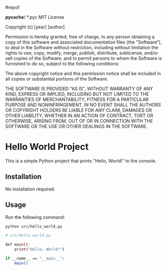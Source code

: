 #repo1

__pycache__/
*.pyc
MIT License

Copyright (c) [year] [author]

Permission is hereby granted, free of charge, to any person obtaining a copy
of this software and associated documentation files (the "Software"), to deal
in the Software without restriction, including without limitation the rights
to use, copy, modify, merge, publish, distribute, sublicense, and/or sell
copies of the Software, and to permit persons to whom the Software is
furnished to do so, subject to the following conditions:

The above copyright notice and this permission notice shall be included in all
copies or substantial portions of the Software.

THE SOFTWARE IS PROVIDED "AS IS", WITHOUT WARRANTY OF ANY KIND, EXPRESS OR
IMPLIED, INCLUDING BUT NOT LIMITED TO THE WARRANTIES OF MERCHANTABILITY,
FITNESS FOR A PARTICULAR PURPOSE AND NONINFRINGEMENT. IN NO EVENT SHALL THE
AUTHORS OR COPYRIGHT HOLDERS BE LIABLE FOR ANY CLAIM, DAMAGES OR OTHER
LIABILITY, WHETHER IN AN ACTION OF CONTRACT, TORT OR OTHERWISE, ARISING FROM,
OUT OF OR IN CONNECTION WITH THE SOFTWARE OR THE USE OR OTHER DEALINGS IN THE
SOFTWARE.

# Hello World Project

This is a simple Python project that prints "Hello, World!" to the console.

## Installation

No installation required.

## Usage

Run the following command:

```bash
python src/hello_world.py

# src/hello_world.py

def main():
    print("Hello, World!")

if __name__ == "__main__":
    main()
